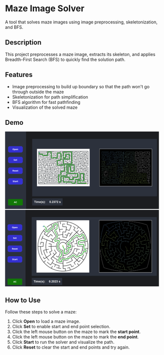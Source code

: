 # Maze Image Solver

A tool that solves maze images using image preprocessing, skeletonization, and BFS.

## Description

This project preprocesses a maze image, extracts its skeleton, and applies Breadth-First Search (BFS) to quickly find the solution path.

## Features

- Image preprocessing to build up boundary so that the path won't go through outside the maze
- Skeletonization for path simplification
- BFS algorithm for fast pathfinding
- Visualization of the solved maze

## Demo

![Demo](demo_images/demo1.png)
![Demo](demo_images/demo2.png)

## How to Use

Follow these steps to solve a maze:

1. Click **Open** to load a maze image.
2. Click **Set** to enable start and end point selection.
3. Click the left mouse button on the maze to mark the **start point**.
4. Click the left mouse button on the maze to mark the **end point**.
5. Click **Start** to run the solver and visualize the path.
6. Click **Reset** to clear the start and end points and try again.
